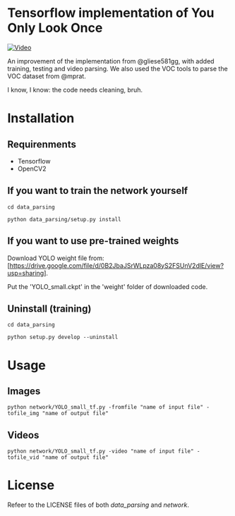 # Tensorflow implementation of You Only Look Once

[![Video](https://i.imgur.com/szGut1Z.png)](https://www.youtube.com/watch?v=EJy0EI3hfSg)

An improvement of the implementation from @gliese581gg, with added training, testing and video parsing. We also used the VOC tools to parse the VOC dataset from @mprat.

I know, I know: the code needs cleaning, bruh.

# Installation

## Requirenments
- Tensorflow
- OpenCV2

## If you want to train the network yourself
`cd data_parsing`

`python data_parsing/setup.py install`

## If you want to use pre-trained weights
Download YOLO weight file from: [https://drive.google.com/file/d/0B2JbaJSrWLpza08yS2FSUnV2dlE/view?usp=sharing].

Put the 'YOLO_small.ckpt' in the 'weight' folder of downloaded code.

## Uninstall (training)
`cd data_parsing`

`python setup.py develop --uninstall`

# Usage
## Images
`python network/YOLO_small_tf.py -fromfile "name of input file" -tofile_img "name of output file"`

## Videos
`python network/YOLO_small_tf.py -video "name of input file" -tofile_vid "name of output file"`

# License
Refeer to the LICENSE files of both *data_parsing* and *network*.

